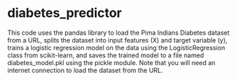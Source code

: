 # diabetes_predictor
This code uses the pandas library to load the Pima Indians Diabetes dataset from a URL, splits the dataset into input features (X) and target variable (y), trains a logistic regression model on the data using the LogisticRegression class from scikit-learn, and saves the trained model to a file named diabetes_model.pkl using the pickle module. Note that you will need an internet connection to load the dataset from the URL.
